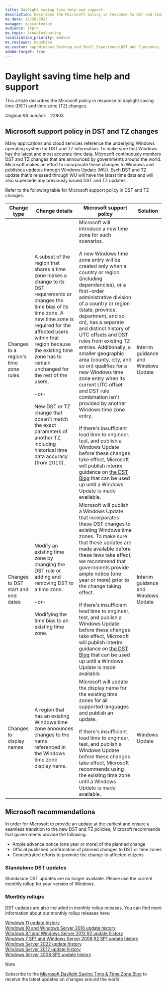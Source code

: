```yaml
---
title: Daylight saving time help and support
description: Describes the Microsoft policy in response to DST and time zone changes.
ms.date: 12/26/2023
manager: dcscontentpm
audience: itpro
ms.topic: troubleshooting
localization_priority: medium
ms.reviewer: kaushika
ms.custom: sap:Windows Desktop and Shell Experience\DST and Timezones, csstroubleshoot
adobe-target: true
---
```

# Daylight saving time help and support

This article describes the Microsoft policy in response to daylight saving time (DST) and time zone (TZ) changes.

_Original KB number:_ &nbsp; 22803

## Microsoft support policy in DST and TZ changes

Many applications and cloud services reference the underlying Windows operating system for DST and TZ information. To make sure that Windows has the latest and most accurate time data, Microsoft continuously monitors DST and TZ changes that are announced by governments around the world. Microsoft makes an effort to incorporate these changes to Windows and publishes updates through Windows Update (WU). Each DST and TZ update that's released through WU will have the latest time data and will also supersede any previously issued DST and TZ updates.

Refer to the following table for Microsoft support policy in DST and TZ changes:

|Change type|Change details|Microsoft support policy|Solution|
|---|---|---|---|
|Changes to a region's time zone rules|A subset of the region that shares a time zone makes a change to its DST requirements or changes the time bias of its time zone. A new time zone is required for the affected users within that region because the existing time zone has to remain unchanged for the rest of the users.<br/><br/>-or-<br/> <br/>New DST or TZ change that doesn't match the exact parameters of another TZ, including historical time data accuracy (from 2010).|Microsoft will introduce a new time zone for such scenarios.<br/><br/> A new Windows time zone entry will be created only when a country or region (including dependencies), or a first-order administrative division of a country or region (state, province, department, and so on), has a separate and distinct history of UTC offsets and DST rules from existing TZ entries. Additionally, a smaller geographic area (county, city, and so on) qualifies for a new Windows time zone entry when its current UTC offset and DST rule combination isn't provided by another Windows time zone entry. <br/><br/> If there's insufficient lead time to engineer, test, and publish a Windows Update before these changes take effect, Microsoft will publish interim guidance on [the DST Blog](https://techcommunity.microsoft.com/t5/Daylight-Saving-Time-Time-Zone/bg-p/DSTBlog) that can be used up until a Windows Update is made available.|Interim guidance and Windows Update|
|Changes to DST start and end dates|Modify an existing time zone by changing the DST rule or adding and removing DST to a time zone.<br/><br/>-or-<br/><br/>Modifying the time bias to an existing time zone.|Microsoft will publish a Windows Update that incorporates these DST changes to existing Windows time zones. To make sure that these updates are made available before these laws take effect, we recommend that governments provide ample notice (one year or more) prior to the change taking effect.<br/><br/>If there's insufficient lead time to engineer, test, and publish a Windows Update before these changes take effect, Microsoft will publish interim guidance on [the DST Blog](https://techcommunity.microsoft.com/t5/Daylight-Saving-Time-Time-Zone/bg-p/DSTBlog) that can be used up until a Windows Update is made available.|Interim guidance and Windows Update |
| Changes to display names| A region that has an existing Windows time zone announces changes to the name referenced in the Windows time zone display name.| Microsoft will update the display name for the existing time zones for all supported languages and publish an update. <br/><br/> If there's insufficient lead time to engineer, test, and publish a Windows Update before these changes take effect, Microsoft recommends using the existing time zone until a Windows Update is made available.|Windows Update|

## Microsoft recommendations

In order for Microsoft to provide an update at the earliest and ensure a seamless transition to the new DST and TZ policies, Microsoft recommends that governments provide the following:

- Ample advance notice (one year or more) of the planned change
- Official published confirmation of planned changes to DST or time zones
- Concentrated efforts to promote the change to affected citizens

### Standalone DST updates

Standalone DST updates are no longer available. Please use the current monthly rollup for your version of Windows.

### Monthly rollups

DST updates are also included in monthly rollup releases. You can find more information about our monthly rollup releases here:

[Windows 11 update history](https://support.microsoft.com/help/5018680)  
[Windows 10 and Windows Server 2016 update history](https://support.microsoft.com/help/4000825)  
[Windows 8.1 and Windows Server 2012 R2 update history](https://support.microsoft.com/help/4009470)  
[Windows 7 SP1 and Windows Server 2008 R2 SP1 update history](https://support.microsoft.com/help/4009469)  
[Windows Server 2022 update history](https://support.microsoft.com/help/5005454)  
[Windows Server 2012 update history](https://support.microsoft.com/help/4009471)  
[Windows Server 2008 SP2 update history](https://support.microsoft.com/help/4343218)  

> [!NOTE]
> Subscribe to the [Microsoft Daylight Saving Time & Time Zone Blog](https://techcommunity.microsoft.com/t5/Daylight-Saving-Time-Time-Zone/bg-p/DSTBlog) to receive the latest updates on changes around the world.

